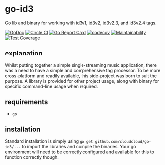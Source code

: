 # go-id3

Go lib and binary for working with [id3v1](http://id3.org/ID3v1), [id3v2](http://id3.org/id3v2-00),
[id3v2.3](http://id3.org/id3v2.3.0), and [id3v2.4](http://id3.org/id3v2.4.0-structure) tags.

[![GoDoc](https://godoc.org/github.com/cloudcloud/go-id3?status.svg)](https://godoc.org/github.com/cloudcloud/go-id3)
[![Circle CI](https://circleci.com/gh/cloudcloud/go-id3.svg?style=svg)](https://circleci.com/gh/cloudcloud/go-id3)
[![Go Report Card](https://goreportcard.com/badge/github.com/cloudcloud/go-id3)](https://goreportcard.com/report/github.com/cloudcloud/go-id3)
[![codecov](https://codecov.io/gh/cloudcloud/go-id3/branch/master/graph/badge.svg)](https://codecov.io/gh/cloudcloud/go-id3)
[![Maintainability](https://api.codeclimate.com/v1/badges/843a328c85524bf0ff66/maintainability)](https://codeclimate.com/github/cloudcloud/go-id3/maintainability)
[![Test Coverage](https://api.codeclimate.com/v1/badges/843a328c85524bf0ff66/test_coverage)](https://codeclimate.com/github/cloudcloud/go-id3/test_coverage)

## explanation

Whilst putting together a simple single-streaming music application, there was a need to have a simple and comprehensive
tag processor. To be more cross-platform and readily available, this side-project was born to suit the purpose. A
library is provided for other project usage, along with binary for specific command-line usage when required.

## requirements

* ``go``

## installation

Standard installation is simply using ``go get github.com/cloudcloud/go-id3/...`` to import the libraries and compile
the binaries. Your go environment will need to be correctly configured and available for this to function correctly though.

